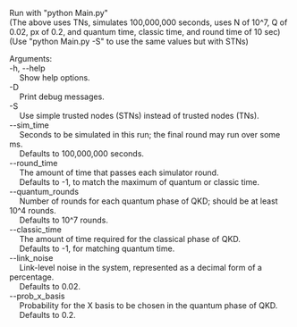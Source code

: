 Run with "python Main.py" <br />
(The above uses TNs, simulates 100,000,000 seconds, uses N of 10^7, Q of 0.02, px of 0.2, and quantum time, classic time, and round time of 10 sec)
(Use "python Main.py -S" to use the same values but with STNs)

Arguments: <br />
-h, --help <br />
&emsp; Show help options. <br />
-D <br />
&emsp; Print debug messages. <br />
-S <br />
&emsp; Use simple trusted nodes (STNs) instead of trusted nodes (TNs). <br />
--sim_time <br />
&emsp; Seconds to be simulated in this run; the final round may run over some ms. <br />
&emsp; Defaults to 100,000,000 seconds. <br />
--round_time <br />
&emsp; The amount of time that passes each simulator round. <br />
&emsp; Defaults to -1, to match the maximum of quantum or classic time. <br />
--quantum_rounds <br />
&emsp; Number of rounds for each quantum phase of QKD; should be at least 10^4 rounds. <br />
&emsp; Defaults to 10^7 rounds. <br />
--classic_time <br />
&emsp; The amount of time required for the classical phase of QKD. <br />
&emsp; Defaults to -1, for matching quantum time. <br />
--link_noise <br />
&emsp; Link-level noise in the system, represented as a decimal form of a percentage. <br />
&emsp; Defaults to 0.02. <br />
--prob_x_basis <br />
&emsp; Probability for the X basis to be chosen in the quantum phase of QKD. <br />
&emsp; Defaults to 0.2. <br />